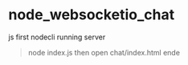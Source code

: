 # node_websocketio_chat
js
first nodecli running server
   > node index.js
then 
  open chat/index.html
ende
